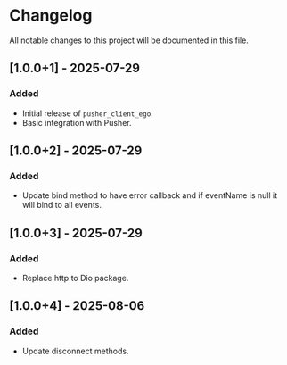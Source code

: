 # Changelog

All notable changes to this project will be documented in this file.

## [1.0.0+1] - 2025-07-29

### Added

- Initial release of `pusher_client_ego`.
- Basic integration with Pusher.

## [1.0.0+2] - 2025-07-29

### Added

- Update bind method to have error callback and if eventName is null it will bind to all events.

## [1.0.0+3] - 2025-07-29

### Added

- Replace http to Dio package.

## [1.0.0+4] - 2025-08-06

### Added

- Update disconnect methods.
